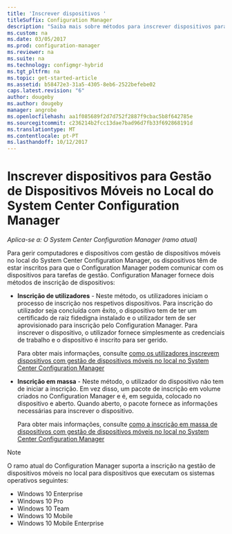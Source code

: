 ```yaml
---
title: 'Inscrever dispositivos '
titleSuffix: Configuration Manager
description: "Saiba mais sobre métodos para inscrever dispositivos para gestão de dispositivos móveis no local no System Center Configuration Manager."
ms.custom: na
ms.date: 03/05/2017
ms.prod: configuration-manager
ms.reviewer: na
ms.suite: na
ms.technology: configmgr-hybrid
ms.tgt_pltfrm: na
ms.topic: get-started-article
ms.assetid: b58472e3-31a5-4305-8eb6-2522befebe02
caps.latest.revision: "6"
author: dougeby
ms.author: dougeby
manager: angrobe
ms.openlocfilehash: aa1f085689f2d7d752f2887f9cbac5b8f642785e
ms.sourcegitcommit: c236214b2fcc13dae7bad96d7fb33f692868191d
ms.translationtype: MT
ms.contentlocale: pt-PT
ms.lasthandoff: 10/12/2017
---
```

# <a name="enroll-devices-for-on-premises-mobile-device-management-in-system-center-configuration-manager"></a>Inscrever dispositivos para Gestão de Dispositivos Móveis no Local do System Center Configuration Manager

*Aplica-se a: O System Center Configuration Manager (ramo atual)*

Para gerir computadores e dispositivos com gestão de dispositivos móveis no local do System Center Configuration Manager, os dispositivos têm de estar inscritos para que o Configuration Manager podem comunicar com os dispositivos para tarefas de gestão. Configuration Manager fornece dois métodos de inscrição de dispositivos:  

-   **Inscrição de utilizadores** - Neste método, os utilizadores iniciam o processo de inscrição nos respetivos dispositivos. Para inscrição do utilizador seja concluída com êxito, o dispositivo tem de ter um certificado de raiz fidedigna instalado e o utilizador tem de ser aprovisionado para inscrição pelo Configuration Manager.  Para inscrever o dispositivo, o utilizador fornece simplesmente as credenciais de trabalho e o dispositivo é inscrito para ser gerido.  

     Para obter mais informações, consulte [como os utilizadores inscrevem dispositivos com gestão de dispositivos móveis no local no System Center Configuration Manager](../../mdm/deploy-use/user-enroll-devices-on-premises-mdm.md)  

-   **Inscrição em massa** - Neste método, o utilizador do dispositivo não tem de iniciar a inscrição. Em vez disso, um pacote de inscrição em volume criados no Configuration Manager e é, em seguida, colocado no dispositivo e aberto. Quando aberto, o pacote fornece as informações necessárias para inscrever o dispositivo.  

     Para obter mais informações, consulte [como a inscrição em massa de dispositivos com gestão de dispositivos móveis no local no System Center Configuration Manager](../../mdm/deploy-use/bulk-enroll-devices-on-premises-mdm.md)  

 > [!NOTE]  
>  O ramo atual do Configuration Manager suporta a inscrição na gestão de dispositivos móveis no local para dispositivos que executam os sistemas operativos seguintes:  
>   
>  -   Windows 10 Enterprise  
> -   Windows 10 Pro  
> -   Windows 10 Team 
> -   Windows 10 Mobile  
> -   Windows 10 Mobile Enterprise   
